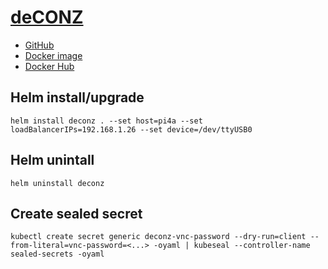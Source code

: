 # [deCONZ](https://phoscon.de)
- [GitHub](https://github.com/dresden-elektronik/deconz-rest-plugin)
- [Docker image](https://github.com/deconz-community/deconz-docker)
- [Docker Hub](https://hub.docker.com/r/deconzcommunity/deconz)

## Helm install/upgrade
`helm install deconz . --set host=pi4a --set loadBalancerIPs=192.168.1.26 --set device=/dev/ttyUSB0`

## Helm unintall
`helm uninstall deconz`

## Create sealed secret
`kubectl create secret generic deconz-vnc-password --dry-run=client --from-literal=vnc-password=<...> -oyaml | kubeseal --controller-name sealed-secrets -oyaml`
